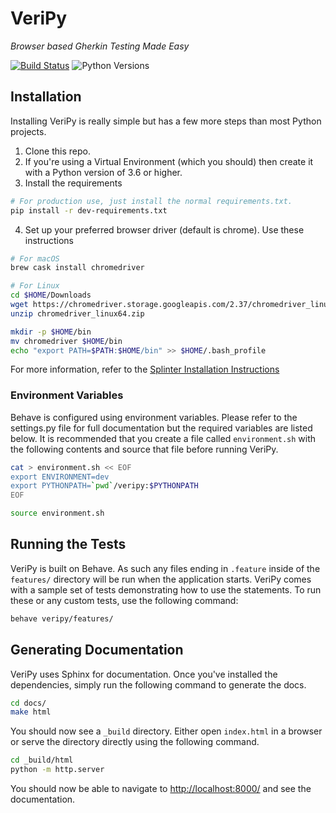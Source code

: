 # VeriPy

*Browser based Gherkin Testing Made Easy*

[![Build Status](https://travis-ci.com/Codebiosys/veri-py.svg?token=sqxCEuNQWHfr2F3qwRmC&branch=master)](https://travis-ci.com/Codebiosys/veri-py)
![Python Versions](https://img.shields.io/badge/Python-3.6-blue.svg)

## Installation

Installing VeriPy is really simple but has a few more steps than most Python projects.

1. Clone this repo.
2. If you're using a Virtual Environment (which you should) then create it with a Python version of 3.6 or higher.
3. Install the requirements

```bash
# For production use, just install the normal requirements.txt.
pip install -r dev-requirements.txt
```

4. Set up your preferred browser driver (default is chrome). Use these instructions

```bash
# For macOS
brew cask install chromedriver

# For Linux
cd $HOME/Downloads
wget https://chromedriver.storage.googleapis.com/2.37/chromedriver_linux64.zip
unzip chromedriver_linux64.zip

mkdir -p $HOME/bin
mv chromedriver $HOME/bin
echo "export PATH=$PATH:$HOME/bin" >> $HOME/.bash_profile
```

For more information, refer to the [Splinter Installation Instructions](https://splinter.readthedocs.io/en/latest/drivers/chrome.html#setting-up-chrome-webdriver)


### Environment Variables

Behave is configured using environment variables. Please refer to the settings.py file for full documentation but the required variables are listed below. It is recommended that you create a file called `environment.sh` with the following contents and source that file before running VeriPy.

```bash
cat > environment.sh << EOF
export ENVIRONMENT=dev
export PYTHONPATH=`pwd`/veripy:$PYTHONPATH
EOF

source environment.sh
```


## Running the Tests

VeriPy is built on Behave. As such any files ending in `.feature` inside of the `features/` directory will be run when the application starts. VeriPy comes with a sample set of tests demonstrating how to use the statements. To run these or any custom tests, use the following command:

```bash
behave veripy/features/
```


## Generating Documentation

VeriPy uses Sphinx for documentation. Once you've installed the dependencies, simply run the following command to generate the docs.

```bash
cd docs/
make html
```

You should now see a `_build` directory. Either open `index.html` in a browser or serve the directory directly using the following command.

```bash
cd _build/html
python -m http.server
```

You should now be able to navigate to [http://localhost:8000/](http://localhost:8000/) and see the documentation.
